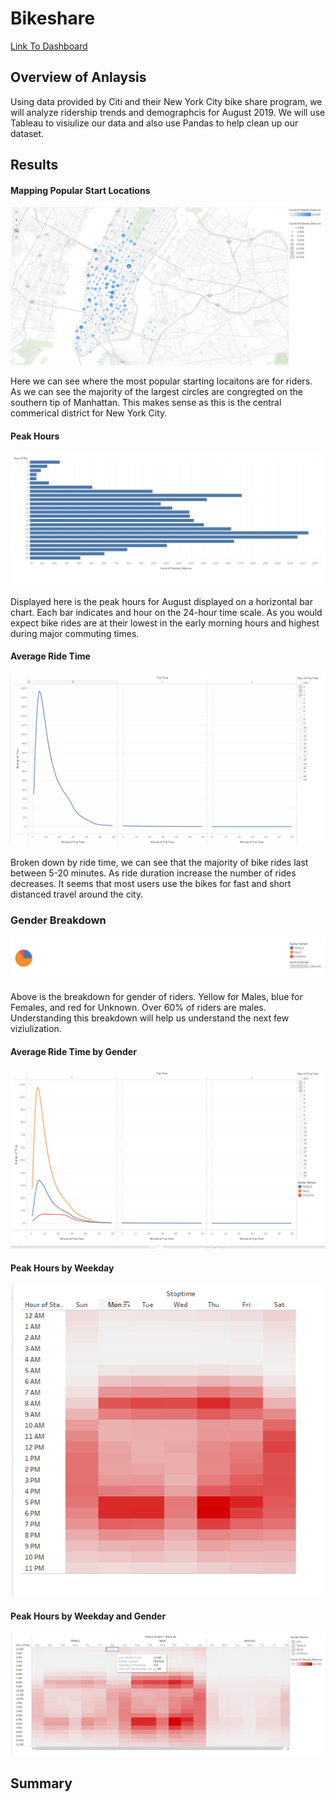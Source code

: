 # Bikeshare

[Link To Dashboard](https://public.tableau.com/app/profile/mateo.rul/viz/NYCBikeShareFinal/Story1?publish=yes)

## Overview of Anlaysis

Using data provided by Citi and their New York City bike share program, we will analyze ridership trends and demographcis for August 2019. We will use Tableau to visiulize our data and also use Pandas to help clean up our dataset.

## Results

#### Mapping Popular Start Locations
![Map](https://github.com/rulma/Bikeshare/blob/dff062ae6397e91765f03657879d3e4e78ecb3ac/Map.PNG)

Here we can see where the most popular starting locaitons are for riders. As we can see the majority of the largest circles are congregted on the southern tip of Manhattan. This makes sense as this is the central commerical district for New York City.


#### Peak Hours
![Hours](https://github.com/rulma/Bikeshare/blob/77023619df4f6edc4fe7d7bbe92936fbed25f247/Peak%20August%20Hours.PNG)

Displayed here is the peak hours for August displayed on a horizontal bar chart. Each bar indicates and hour on the 24-hour time scale. As you would expect bike rides are at their lowest in the early morning hours and highest during major commuting times.


#### Average Ride Time
![Ride Time](https://github.com/rulma/Bikeshare/blob/77023619df4f6edc4fe7d7bbe92936fbed25f247/breakdown%20of%20trip%20time.PNG)

Broken down by ride time, we can see that the majority of bike rides last between 5-20 minutes. As ride duration increase the number of rides decreases. It seems that most users use the bikes for fast and short distanced travel around the city.

### Gender Breakdown
![Gender](https://github.com/rulma/Bikeshare/blob/039cc3c12cfa8e32d98a1d4196590cc567fabf42/Gender.PNG)

Above is the breakdown for gender of riders. Yellow for Males, blue for Females, and red for Unknown. Over 60% of riders are males. Understanding this breakdown will help us understand the next few viziulization.


#### Average Ride Time by Gender
![Gender Ride Time](https://github.com/rulma/Bikeshare/blob/77023619df4f6edc4fe7d7bbe92936fbed25f247/Breakdown%20of%20trip%20down%20gender.PNG)


#### Peak Hours by Weekday
![Heat](https://github.com/rulma/Bikeshare/blob/main/Peak%20Trip%20hours.PNG)
#### Peak Hours by Weekday and Gender
![Heat G](https://github.com/rulma/Bikeshare/blob/77023619df4f6edc4fe7d7bbe92936fbed25f247/Peak%20Trip%20Hours%20by%20Gender.PNG)

## Summary
